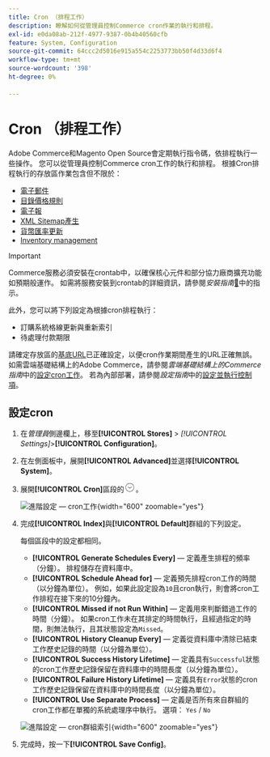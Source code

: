 ```yaml
---
title: Cron （排程工作）
description: 瞭解如何從管理員控制Commerce cron作業的執行和排程。
exl-id: e0da08ab-212f-4977-9387-0b4b40560cfb
feature: System, Configuration
source-git-commit: 64ccc2d5016e915a554c2253773bb50f4d33d6f4
workflow-type: tm+mt
source-wordcount: '398'
ht-degree: 0%

---
```


# Cron （排程工作）

Adobe Commerce和Magento Open Source會定期執行指令碼，依排程執行一些操作。 您可以從管理員控制Commerce cron工作的執行和排程。 根據Cron排程執行的存放區作業包含但不限於：

- [電子郵件](email-communications.md)
- [目錄價格規則](../merchandising-promotions/price-rules-catalog.md)
- [電子報](../merchandising-promotions/newsletters.md)
- [XML Sitemap產生](../merchandising-promotions/sitemap-xml.md)
- [貨幣匯率更新](../stores-purchase/currency-update.md)
- [Inventory management](../inventory-management/introduction.md)

>[!IMPORTANT]
>
>Commerce服務必須安裝在crontab中，以確保核心元件和部分協力廠商擴充功能如預期般運作。 如需將服務安裝到crontab的詳細資訊，請參閱&#x200B;_安裝指南_[&#128279;](https://experienceleague.adobe.com/docs/commerce-operations/installation-guide/next-steps/configuration.html?lang=zh-Hant)中的指示。

此外，您可以將下列設定為根據cron排程執行：

- 訂購系統格線更新與重新索引
- 待處理付款期限

請確定存放區的[基底URL](../stores-purchase/store-urls.md)已正確設定，以便cron作業期間產生的URL正確無誤。 如需雲端基礎結構上的Adobe Commerce，請參閱&#x200B;_雲端基礎結構上的Commerce指南_&#x200B;中的[設定cron工作](https://experienceleague.adobe.com/docs/commerce-cloud-service/user-guide/configure/app/properties/crons-property.html?lang=zh-Hant)。 若為內部部署，請參閱&#x200B;_設定指南_&#x200B;中的[設定並執行控制項](https://experienceleague.adobe.com/docs/commerce-operations/configuration-guide/cli/configure-cron-jobs.html?lang=zh-Hant)。

## 設定cron

1. 在&#x200B;_管理員_&#x200B;側邊欄上，移至&#x200B;**[!UICONTROL Stores]** > _[!UICONTROL Settings]_>**[!UICONTROL Configuration]**。

1. 在左側面板中，展開&#x200B;**[!UICONTROL Advanced]**&#x200B;並選擇&#x200B;**[!UICONTROL System]**。

1. 展開&#x200B;**[!UICONTROL Cron]**&#x200B;區段的![擴充選擇器](../assets/icon-display-expand.png)。

   ![進階設定 — cron工作](../configuration-reference/advanced/assets/system-cron.png){width="600" zoomable="yes"}

1. 完成&#x200B;**[!UICONTROL Index]**&#x200B;與&#x200B;**[!UICONTROL Default]**&#x200B;群組的下列設定。

   每個區段中的設定都相同。

   - **[!UICONTROL Generate Schedules Every]** — 定義產生排程的頻率（分鐘）。 排程儲存在資料庫中。
   - **[!UICONTROL Schedule Ahead for]** — 定義預先排程cron工作的時間（以分鐘為單位）。 例如，如果此設定設為`10`且cron執行，則會將cron工作排程在接下來的10分鐘內。
   - **[!UICONTROL Missed if not Run Within]** — 定義用來判斷錯過工作的時間（分鐘）。 如果cron工作未在其排定的時間執行，且經過指定的時間，則無法執行，且其狀態設定為`Missed`。
   - **[!UICONTROL History Cleanup Every]** — 定義從資料庫中清除已結束工作歷史記錄的時間（以分鐘為單位）。
   - **[!UICONTROL Success History Lifetime]** — 定義具有`Successful`狀態的cron工作歷史記錄保留在資料庫中的時間長度（以分鐘為單位）。
   - **[!UICONTROL Failure History Lifetime]** — 定義具有`Error`狀態的cron工作歷史記錄保留在資料庫中的時間長度（以分鐘為單位）。
   - **[!UICONTROL Use Separate Process]** — 定義是否所有來自群組的cron工作都在單獨的系統處理序中執行。 選項： `Yes` / `No`

   ![進階設定 — cron群組索引](../configuration-reference/advanced/assets/system-cron-group-index.png){width="600" zoomable="yes"}

1. 完成時，按一下&#x200B;**[!UICONTROL Save Config]**。
